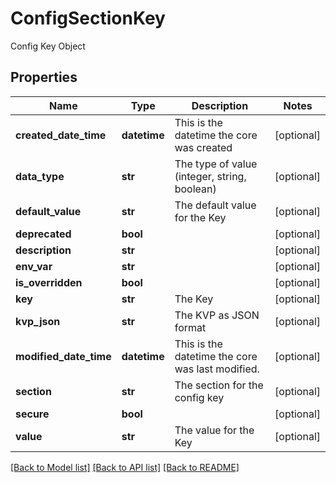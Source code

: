 # ConfigSectionKey

Config Key Object
## Properties
Name | Type | Description | Notes
------------ | ------------- | ------------- | -------------
**created_date_time** | **datetime** | This is the datetime the core was created | [optional] 
**data_type** | **str** | The type of value (integer, string, boolean) | [optional] 
**default_value** | **str** | The default value for the Key | [optional] 
**deprecated** | **bool** |  | [optional] 
**description** | **str** |  | [optional] 
**env_var** | **str** |  | [optional] 
**is_overridden** | **bool** |  | [optional] 
**key** | **str** | The Key | [optional] 
**kvp_json** | **str** | The KVP as JSON format | [optional] 
**modified_date_time** | **datetime** | This is the datetime the core was last modified. | [optional] 
**section** | **str** | The section for the config key | [optional] 
**secure** | **bool** |  | [optional] 
**value** | **str** | The value for the Key | [optional] 

[[Back to Model list]](../README.md#documentation-for-models) [[Back to API list]](../README.md#documentation-for-api-endpoints) [[Back to README]](../README.md)


